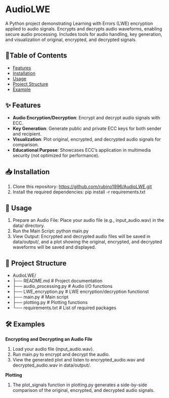 # AudioLWE
 A Python project demonstrating Learning with Errors (LWE) encryption applied to audio signals. Encrypts and decrypts audio waveforms, enabling secure audio processing. Includes tools for audio handling, key generation, and visualization of original, encrypted, and decrypted signals. 

## 📜Table of Contents 
- [Features](#features)
- [Installation](#installation)
- [Usage](#usage)
- [Project Structure](#projectstructure)
- [Example](#example)


## ✨ Features
- **Audio Encryption/Decryption**: Encrypt and decrypt audio signals with ECC.
- **Key Generation**: Generate public and private ECC keys for both sender and recipient.
- **Visualization**: Plot original, encrypted, and decrypted audio signals for comparison.
- **Educational Purpose**: Showcases ECC’s application in multimedia security (not optimized for performance).

## 📥 Installation
1. Clone this repository:
https://github.com/rubino1996/AudioLWE.git
2. Install the required dependencies:
pip install -r requirements.txt

## 🚀 Usage
1. Prepare an Audio File: Place your audio file (e.g., input_audio.wav) in the data/ directory.
2. Run the Main Script: python main.py
3. View Output: Encrypted and decrypted audio files will be saved in data/output/, and a plot showing the original, encrypted, and decrypted waveforms will be saved and displayed.

## 📁 Project Structure
- AudioLWE/
- ├── README.md                  # Project documentation
- ├── audio_processing.py        # Audio I/O functions
- ├── LWE_encryption.py          # LWE encryption/decryption functionst
- ├── main.py                    # Main script
- ├── plotting.py                # Plotting functions    
- └── requirements.txt           # List of required packages

## 🛠 Examples
**Encrypting and Decrypting an Audio File**
1. Load your audio file (input_audio.wav).
2. Run main.py to encrypt and decrypt the audio.
3. View the generated plot and listen to encrypted_audio.wav and decrypted_audio.wav in data/output/.
   
**Plotting**
1. The plot_signals function in plotting.py generates a side-by-side comparison of the original, encrypted, and decrypted audio signals.

